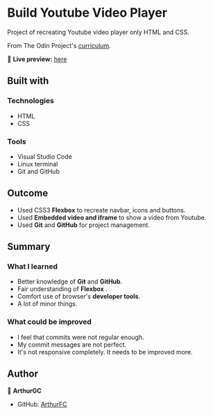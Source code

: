 # Build Youtube Video Player

Project of recreating Youtube video player only HTML and CSS.

From The Odin Project's [curriculum](https://www.theodinproject.com/paths/full-stack-javascript/courses/html-and-css/lessons/embedding-images-and-video).


🔗 **Live preview:** [here](https://arthurgc.github.io/youtube-video-player/)

## Built with

### Technologies

* HTML
* CSS

### Tools

* Visual Studio Code
* Linux terminal
* Git and GitHub

## Outcome

* Used CSS3 **Flexbox** to recreate navbar, icons and buttons.
* Used **Embedded video and iframe** to show a video from Youtube.
* Used **Git** and **GitHub** for project management.

## Summary

### What I learned

* Better knowledge of **Git** and **GitHub**.
* Fair understanding of **Flexbox** .
* Comfort use of browser's **developer tools**.
* A lot of minor things.

### What could be improved

* I feel that commits were not regular enough.
* My commit messages are not perfect.
* It's not responsive completely. It needs to be improved more.

## Author

👤 **ArthurGC**
* GitHub: [ArthurFC](https://github.com/ArthurGC)
